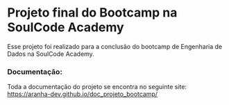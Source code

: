 # Projeto final do Bootcamp na SoulCode Academy

Esse projeto foi realizado para a conclusão do bootcamp de Engenharia de Dados na SoulCode Academy.
### Documentação:
Toda a documentação do projeto se encontra no seguinte site: https://aranha-dev.github.io/doc_projeto_bootcamp/
